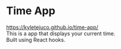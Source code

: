 # Time App
https://kyletejuco.github.io/time-app/</br>
This is a app that displays your current time.<br>
Built using React hooks.
